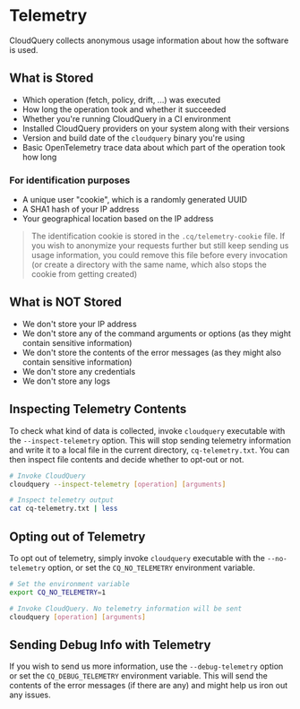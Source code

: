 # Telemetry

CloudQuery collects anonymous usage information about how the software is used.

## What is Stored

- Which operation (fetch, policy, drift, ...) was executed
- How long the operation took and whether it succeeded
- Whether you're running CloudQuery in a CI environment
- Installed CloudQuery providers on your system along with their versions
- Version and build date of the `cloudquery` binary you're using
- Basic OpenTelemetry trace data about which part of the operation took how long

### For identification purposes

- A unique user "cookie", which is a randomly generated UUID
- A SHA1 hash of your IP address
- Your geographical location based on the IP address

> The identification cookie is stored in the `.cq/telemetry-cookie` file. If you wish to anonymize your requests further but still keep sending us usage information, you could remove this file before every invocation (or create a directory with the same name, which also stops the cookie from getting created)

## What is NOT Stored

- We don't store your IP address
- We don't store any of the command arguments or options (as they might contain sensitive information)
- We don't store the contents of the error messages (as they might also contain sensitive information)
- We don't store any credentials
- We don't store any logs

## Inspecting Telemetry Contents

To check what kind of data is collected, invoke `cloudquery` executable with the `--inspect-telemetry` option. This will stop sending telemetry information and write it to a local file in the current directory, `cq-telemetry.txt`. You can then inspect file contents and decide whether to opt-out or not.

```bash
# Invoke CloudQuery
cloudquery --inspect-telemetry [operation] [arguments]

# Inspect telemetry output
cat cq-telemetry.txt | less
```

## Opting out of Telemetry

To opt out of telemetry, simply invoke `cloudquery` executable with the `--no-telemetry` option, or set the `CQ_NO_TELEMETRY` environment variable.

```bash
# Set the environment variable
export CQ_NO_TELEMETRY=1

# Invoke CloudQuery. No telemetry information will be sent
cloudquery [operation] [arguments]
```

## Sending Debug Info with Telemetry

If you wish to send us more information, use the `--debug-telemetry` option or set the `CQ_DEBUG_TELEMETRY` environment variable. This will send the contents of the error messages (if there are any) and might help us iron out any issues.
